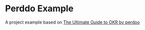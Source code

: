 # Perddo Example

A project example based on [The Ultimate Guide to OKR by perdoo](https://www.perdoo.com/the-ultimate-okr-guide/)
